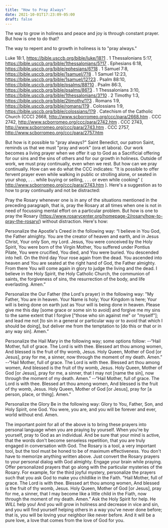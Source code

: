 ```yaml
---
title: "How to Pray Always"
date: 2021-10-01T17:23:09-05:00
draft: false
---
```

The way to grow in holiness and peace and joy is through constant prayer. But how is one to do that?
<!--more-->
The way to repent and to growth in holiness is to "pray always."

Luke 18:1, https://bible.usccb.org/bible/luke/18?1 . 1 Thessalonians 5:17, https://bible.usccb.org/bible/1thessalonians/5?17 . Ephesians 6:18, https://bible.usccb.org/bible/ephesians/6?18
 . 1 Samuel 7:8, https://bible.usccb.org/bible/1samuel/7?8
 . 1 Samuel 12:23, https://bible.usccb.org/bible/1samuel/12?23
 . Psalm 88:10, https://bible.usccb.org/bible/psalms/88?10
 . Psalm 86:3, https://bible.usccb.org/bible/psalms/86?3
 . 1 Thessalonians 3:10, https://bible.usccb.org/bible/1thessalonians/3?10
 . 2 Timothy 1:3, https://bible.usccb.org/bible/2timothy/1?3
 . Romans 1:9, https://bible.usccb.org/bible/romans/1?9
 . Colossians 1:9, https://bible.usccb.org/bible/colossians/1?9
 . Catechism of the Catholic Church (CCC) 2668, http://www.scborromeo.org/ccc/para/2668.htm
 . CCC 2742, http://www.scborromeo.org/ccc/para/2742.htm
 . CCC 2743, http://www.scborromeo.org/ccc/para/2743.htm
 . CCC 2757, http://www.scborromeo.org/ccc/para/2757.htm

But how is it possible to "pray always?" Saint Benedict, our patron Saint, reminds us that we must "pray and work" (ora et labora). Our work becomes a living prayer when we offer it up to God as a Sacrificial offering for our sins and the sins of others and for our growth in holiness. Outside of work, we must pray continually, even when we rest. But how can we pray continually. How can we do what the CCC indicates: "It is possible to offer fervent prayer even while walking in public or strolling alone, or seated in your shop, . . . while buying or selling, . . . or even while cooking" ( http://www.scborromeo.org/ccc/para/2743.htm ). Here's a suggestion as to how to pray continually and not be distracted:

Pray the Rosary whenever one is in any of the situations mentioned in the preceding paragraph, that is, pray the Rosary at all times when one is not in need of focussing mental effort on a particular problem. But how is one to pray the Rosary (https://www.rosarycenter.org/homepage-2/rosary/how-to-pray-the-rosary/) without distraction. Here's how:

Personalize the Apostle's Creed in the following way: “I believe in You God, the Father almighty. You are the creator of heaven and earth, and in Jesus Christ, Your only Son, my Lord. Jesus, You were conceived by the Holy Spirit, You were born of the Virgin Mother, You suffered under Pontius Pilate, You were crucified, You died, and You were buried. You descended into hell. On the third day Your rose again from the dead. You ascended into heaven and You are seated at the right hand of God, the Father almighty. From there You will come again in glory to judge the living and the dead. I believe in the Holy Spirit, the Holy Catholic Church, the communion of saints, the forgiveness of sins, the resurrection of the body, and life everlasting. Amen.”

Personalize the Our Father (the Lord's prayer) in the following way: "My Father, You are in heaven. Your Name is holy; Your Kingdom is here; Your will is being done on earth just as Your will is being done in heaven. Please give me this day [some grace or some sin to avoid] and forgive me my sins to the same extent that I forgive ["those who sin against me" or "myself"]; and lead me not [to sin in a general or particular way or to avoid that which I should be doing], but deliver me from the temptation to [do this or that or in any way sin]. Amen.”

Personalize the Hail Mary in the following way; some options follow: --“Hail Mother, full of grace. The Lord is with thee. Blessed art thou among women, And blessed is the fruit of thy womb, Jesus. Holy Queen, Mother of God [or Jesus], pray for me, a sinner, now through the moment of my death. Amen.”
--“Hail Mother, full of grace. The Lord is with thee. Blessed art thou among women, And blessed is the fruit of thy womb, Jesus. Holy Queen, Mother of God [or Jesus], pray for me, a sinner, that I may not [name the sin], now through the moment of my death. Amen.”
--“Hail Mother, full of grace. The Lord is with thee. Blessed art thou among women, And blessed is the fruit of thy womb, Jesus. Holy Queen, Mother of God [or Jesus], pray for [a person, place, or thing]. Amen.”

Personalize the Glory Be in the following way: Glory to You, Father, Son, and Holy Spirit, one God. You were, you are, and you will be forever and ever, world without end. Amen.

The important point for all of the above is to bring these prayers into personal language when you are praying by yourself. When you're by yourself, pray to God as an individual. And be sure that your mind is active, that the words don't become senseless repetition, that you are truly engaged in conversation with God. The Rosary is a tool, a very important tool, but the tool must be honed to be of maximum effectiveness. You don't have to memorize anything written above. Just convert the Rosary prayers to your personal dialog with God almighty. Engage your brain while praying. Offer personalized prayers that go along with the particular mysteries of the Rosary. For example, for the third joyful mystery, personalize the prayers such that you ask God to make you childlike in the Faith. “Hail Mother, full of grace. The Lord is with thee. Blessed art thou among women, And blessed is the fruit of thy womb, Jesus. Holy Queen, Mother of God [or Jesus], pray for me, a sinner, that I may become like a little child in the Fiath, now through the moment of my death. Amen.” Ask the Holy Spirit for help. He *WILL* help you! And you will grow in holiness and decrease in vice and sin, and you will find yourself helping others in a way you've never done before; that is, you will be loving your neighbor like never before. And it will be a pure love, a love that comes from the love of God for you.